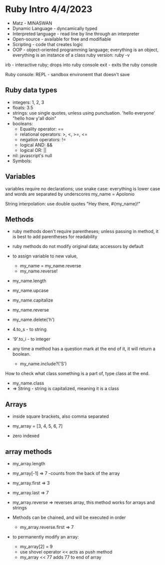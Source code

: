 # Ruby Intro 4/4/2023

- Matz - MINASWAN
- Dynamic Language - dyncamically typed
- Interpreted language - read line by line through an interpreter
- Open-source - available for free and modifiable
- Scripting - code that creates logic
- OOP - object-oriented programming language; everything is an object, everything is an instance of a class
ruby version: ruby -v

irb - interactive ruby; drops into ruby console
exit - exits the ruby console

Ruby console: REPL - sandbox environemt that doesn't save

## Ruby data types
- integers: 1, 2, 3
- floats: 3.5
- strings: use single quotes, unless using punctuation. 
    'hello everyone'
    "hello how y'all doin"
- booleans:
    - Equality operator: == 
    - relational operators: >, <, >=, <=
    - negation operators: !=
    - logical AND: && 
    - logical OR: ||
- nil: javascript's null
- Symbols: 

## Variables
variables require no declarations; use snake case: everything is lower case and words are separated by underscores
    my_name = Apolonio

String interpolation: use double quotes
    "Hey there, #{my_name}!"


## Methods
- ruby methods doen't require parentheses; unless passing in method, it is best to add parentheses for readability
- ruby methods do not modify original data; accessors by default
- to assign variable to new value, 
    - my_name = my_name.reverse
    - my_name.reverse!

- my_name.length
- my_name.upcase
- my_name.capitalize
- my_name.reverse
- my_name.delete('h')
- 4.to_s - to string
- '9'.to_i - to integer
- any time a method has a question mark at the end of it, it will return a boolean.
    - my_name.include?('S')

How to check what class something is a part of, type class at the end. 
- my_name.class
- => String  - string is capitalized, meaning it is a class



## Arrays
 - inside square brackets, also comma separated
 - my_array = [3, 4, 5, 6, 7]

 - zero indexed

 ## array methods
  - my_array.length
  - my_array[-1] => 7 
    -counts from the back of the array
  - my_array.first => 3
  - my_array.last => 7
  - my_array.reverse => reverses array, this method works for arrays and strings
  - Methods can be chained, and will be executed in order
    - my_array.reverse.first => 7

  - to permanently modify an array:
    - my_array[2] = 9
    - use shovel operator << acts as push method
    - my_array << 77  adds 77 to end of array